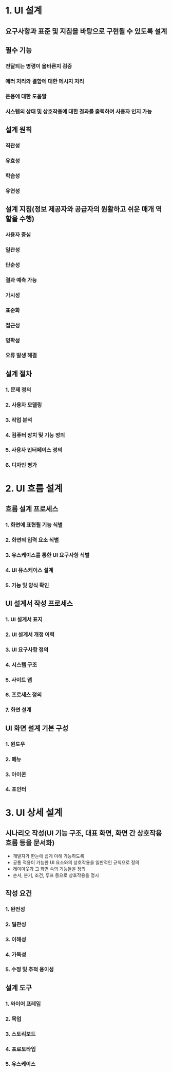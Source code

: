 # 1. UI 설계
## 요구사항과 표준 및 지침을 바탕으로 구현될 수 있도록 설계
## 필수 기능
### 전달되는 명령이 올바른지 검증
### 에러 처리와 결함에 대한 메시지 처리
### 운용에 대한 도움말
### 시스템의 상태 및 상호작용에 대한 결과를 출력하여 사용자 인지 가능
## 설계 원칙
### 직관성
### 유효성
### 학습성
### 유연성
## 설계 지침(정보 제공자와 공급자의 원활하고 쉬운 매개 역할을 수행)
### 사용자 중심
### 일관성
### 단순성
### 결과 예측 가능
### 가시성
### 표준화
### 접근성
### 명확성
### 오류 발생 해결
## 설계 절차
### 1. 문제 정의
### 2. 사용자 모델링
### 3. 작업 분석
### 4. 컴퓨터 장치 및 기능 정의
### 5. 사용자 인터페이스 정의
### 6. 디자인 평가

# 2. UI 흐름 설계
## 흐름 설계 프로세스
### 1. 화면에 표현될 기능 식별
### 2. 화면의 입력 요소 식별
### 3. 유스케이스를 통한 UI 요구사항 식별
### 4. UI 유스케이스 설계
### 5. 기능 및 양식 확인
## UI 설계서 작성 프로세스
### 1. UI 설계서 표지
### 2. UI 설계서 개정 이력
### 3. UI 요구사항 정의
### 4. 시스템 구조
### 5. 사이트 맵
### 6. 프로세스 정의
### 7. 화면 설계

## UI 화면 설계 기본 구성
### 1. 윈도우
### 2. 메뉴
### 3. 아이콘
### 4. 포인터

# 3. UI 상세 설계
## 시나리오 작성(UI 기능 구조, 대표 화면, 화면 간 상호작용 흐름 등을 문서화)
- 개발자가 한눈에 쉽게 이해 가능하도록
- 공통 적용이 가능한 UI 요소와의 상호작용을 일반적인 규칙으로 정의
- 레이아웃과 그 화면 속의 기능들을 정의
- 순서, 분기, 조건, 루프 등으로 상호작용을 명시
## 작성 요건
### 1. 완전성
### 2. 일관성
### 3. 이해성
### 4. 가독성
### 5. 수정 및 추적 용이성
## 설계 도구
### 1. 와이어 프레임
### 2. 목업
### 3. 스토리보드
### 4. 프로토타입
### 5. 유스케이스
